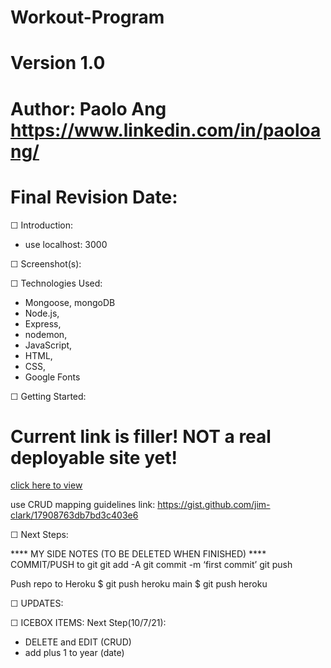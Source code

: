 # Workout-Program
# Version 1.0
# Author: Paolo Ang <https://www.linkedin.com/in/paoloang/>
# Final Revision Date: 



☐ Introduction: 
- use localhost: 3000


☐ Screenshot(s): 


☐ Technologies Used: 
- Mongoose, mongoDB
- Node.js, 
- Express,
- nodemon,
- JavaScript,
- HTML, 
- CSS, 
- Google Fonts

☐ Getting Started: 
# Current link is filler!  NOT a real deployable site yet!
[click here to view](https://github.com/paolo249/workout-program)

use CRUD mapping guidelines link:
https://gist.github.com/jim-clark/17908763db7bd3c403e6

☐ Next Steps:


**** MY SIDE NOTES (TO BE DELETED WHEN FINISHED) ****
COMMIT/PUSH to git
git add -A
git commit -m ‘first commit’
git push

Push repo to Heroku
$ git push heroku main
$ git push heroku

☐ UPDATES:



☐ ICEBOX ITEMS:
Next Step(10/7/21): 
- DELETE and EDIT (CRUD) 
- add plus 1 to year (date)